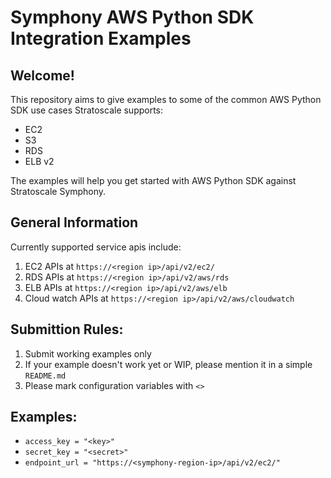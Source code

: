 # Symphony AWS Python SDK Integration Examples

## Welcome!
This repository aims to give examples to some of the common AWS Python SDK use cases Stratoscale supports:
- EC2
- S3
- RDS
- ELB v2

The examples will help you get started with AWS Python SDK against Stratoscale Symphony.

## General Information
Currently supported service apis include:
1. EC2 APIs at `https://<region ip>/api/v2/ec2/`
2. RDS APIs at `https://<region ip>/api/v2/aws/rds`
3. ELB APIs at `https://<region ip>/api/v2/aws/elb`
4. Cloud watch APIs at `https://<region ip>/api/v2/aws/cloudwatch`

## Submittion Rules:
1. Submit working examples only
2. If your example doesn't work yet or WIP, please mention it in a simple `README.md`
3. Please mark configuration variables with `<>`

## Examples:
* `access_key = "<key>"`
* `secret_key = "<secret>"`
* `endpoint_url = "https://<symphony-region-ip>/api/v2/ec2/"`
